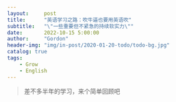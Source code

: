 ```yaml
---
layout:     post
title:      "英语学习之路：吹牛逼也要用英语吹"
subtitle:   "\"一些重要但不紧急的持续软实力\""
date:       2022-10-15 5:00:00
author:     "Gordon"
header-img: "img/in-post/2020-01-20-todo/todo-bg.jpg"
catalog: true
tags:
    - Grow
    - English
---
```



> 差不多半年的学习，来个简单回顾吧
